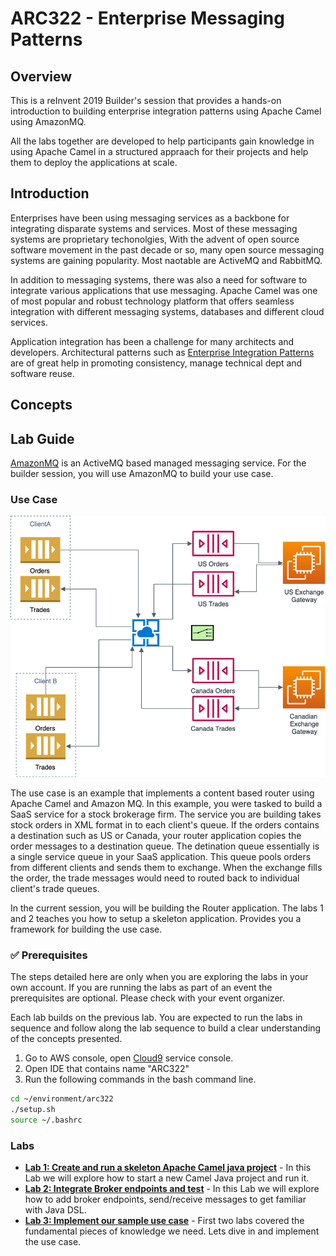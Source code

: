 # ARC322 - Enterprise Messaging Patterns 

## Overview

This is a reInvent 2019 Builder's session that provides a hands-on introduction to building enterprise integration patterns using Apache Camel using AmazonMQ.

All the labs together are developed to help participants gain knowledge in using Apache Camel in a structured appraach for their projects and help them to deploy the applications at scale.

## Introduction

Enterprises have been using messaging services as a backbone for integrating disparate systems and services. Most of these messaging systems are proprietary techonolgies, With the advent of open source software movement in the past decade or so, many open source messaging systems are gaining popularity. Most naotable are ActiveMQ and RabbitMQ.

In addition to messaging systems, there was also a need for software to integrate various applications that use messaging. Apache Camel was one of most popular and robust technology platform that offers seamless integration with different messaging systems, databases and different cloud services.

Application integration has been a challenge for many architects and developers. Architectural patterns such as [Enterprise Integration Patterns](https://www.enterpriseintegrationpatterns.com/) are of great help in promoting consistency, manage technical dept and software reuse.

## Concepts

## Lab Guide

[AmazonMQ](https://aws.amazon.com/amazon-mq/) is an ActiveMQ based managed messaging service. For the builder session, you will use AmazonMQ to build your use case.

### Use Case

![Use Case](/images/ARC322-usecase.png)

The use case is an example that implements a content based router using Apache Camel and Amazon MQ. In this example, you were tasked to build a SaaS service for a stock brokerage firm. The service you are building takes stock orders in XML format in to each client's queue. If the orders contains a destination such as US or Canada, your router application copies the order messages to a destination queue. The detination queue essentially is a single service queue in your SaaS application. This queue pools orders from different clients and sends them to exchange. When the exchange fills the order, the trade messages would need to routed back to individual client's trade queues.

In the current session, you will be building the Router application. The labs 1 and 2 teaches you how to setup a skeleton application. Provides you a framework for building the use case.

### :white_check_mark: Prerequisites

The steps detailed here are only when you are exploring the labs in your own account. If you are running the labs as part of an event the prerequisites are optional. Please check with your event organizer.

Each lab builds on the previous lab. You are expected to run the labs in sequence and follow along the lab sequence to build a clear understanding of the concepts presented.

  1. Go to AWS console, open [Cloud9](https://us-east-1.console.aws.amazon.com/cloud9/home?region=us-east-1) service console.
  2. Open IDE that contains name "ARC322"
  3. Run the following commands in the bash command line.
 
``` bash
cd ~/environment/arc322
./setup.sh
source ~/.bashrc
```

### Labs

* **[Lab 1: Create and run a skeleton Apache Camel java project](/labs/lab-1/lab-1.md)** - In this Lab we will explore how to start a new Camel Java project and run it. 
* **[Lab 2: Integrate Broker endpoints and test](/labs/lab-2/lab-2.md)** - In this Lab we will explore how to add broker endpoints, send/receive messages to get familiar with Java DSL.
* **[Lab 3: Implement our sample use case](/labs/lab-3/lab-3.md)** - First two labs covered the fundamental pieces of knowledge we need. Lets dive in and implement the use case.



